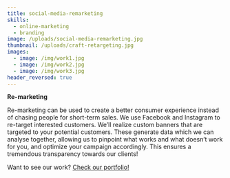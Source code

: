 ```yaml
---
title: social-media-remarketing
skills:
  - online-marketing
  - branding
image: /uploads/social-media-remarketing.jpg
thumbnail: /uploads/craft-retargeting.jpg
images:
  - image: /img/work1.jpg
  - image: /img/work2.jpg
  - image: /img/work3.jpg
header_reversed: true
---
```



**Re-marketing**

Re-marketing can be used to create a better consumer experience instead of chasing people for short-term sales. We use Facebook and Instagram to re-target interested customers. We’ll realize custom banners that are targeted to your potential customers. These generate data which we can analyse together, allowing us to pinpoint what works and what doesn’t work for you, and optimize your campaign accordingly. This ensures a tremendous transparency towards our clients!

Want to see our work? [Check our portfolio!](/work/)